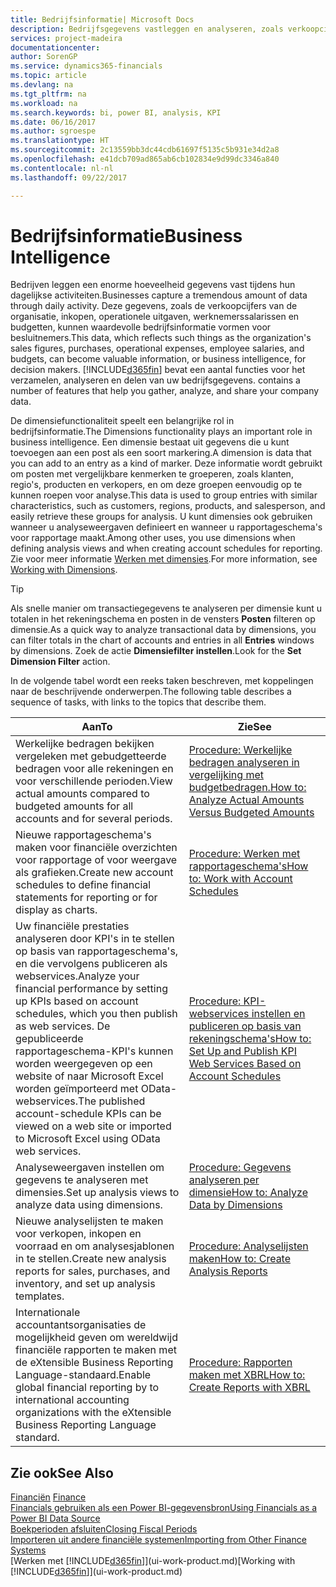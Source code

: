 ```yaml
---
title: Bedrijfsinformatie| Microsoft Docs
description: Bedrijfsgegevens vastleggen en analyseren, zoals verkoopcijfers, inkopen, operationele uitgaven, werknemerssalarissen en budgetten, die waardevolle informatie kunnen zijn voor bedrijfsinformatie of besluitvorming.
services: project-madeira
documentationcenter: 
author: SorenGP
ms.service: dynamics365-financials
ms.topic: article
ms.devlang: na
ms.tgt_pltfrm: na
ms.workload: na
ms.search.keywords: bi, power BI, analysis, KPI
ms.date: 06/16/2017
ms.author: sgroespe
ms.translationtype: HT
ms.sourcegitcommit: 2c13559bb3dc44cdb61697f5135c5b931e34d2a8
ms.openlocfilehash: e41dcb709ad865ab6cb102834e9d99dc3346a840
ms.contentlocale: nl-nl
ms.lasthandoff: 09/22/2017

---
```

# <a name="business-intelligence"></a><span data-ttu-id="a3956-103">Bedrijfsinformatie</span><span class="sxs-lookup"><span data-stu-id="a3956-103">Business Intelligence</span></span>
<span data-ttu-id="a3956-104">Bedrijven leggen een enorme hoeveelheid gegevens vast tijdens hun dagelijkse activiteiten.</span><span class="sxs-lookup"><span data-stu-id="a3956-104">Businesses capture a tremendous amount of data through daily activity.</span></span> <span data-ttu-id="a3956-105">Deze gegevens, zoals de verkoopcijfers van de organisatie, inkopen, operationele uitgaven, werknemerssalarissen en budgetten, kunnen waardevolle bedrijfsinformatie vormen voor besluitnemers.</span><span class="sxs-lookup"><span data-stu-id="a3956-105">This data, which reflects such things as the organization's sales figures, purchases, operational expenses, employee salaries, and budgets, can become valuable information, or business intelligence, for decision makers.</span></span> [!INCLUDE[d365fin](includes/d365fin_md.md)]<span data-ttu-id="a3956-106"> bevat een aantal functies voor het verzamelen, analyseren en delen van uw bedrijfsgegevens.</span><span class="sxs-lookup"><span data-stu-id="a3956-106"> contains a number of features that help you gather, analyze, and share your company data.</span></span>

<span data-ttu-id="a3956-107">De dimensiefunctionaliteit speelt een belangrijke rol in bedrijfsinformatie.</span><span class="sxs-lookup"><span data-stu-id="a3956-107">The Dimensions functionality plays an important role in business intelligence.</span></span> <span data-ttu-id="a3956-108">Een dimensie bestaat uit gegevens die u kunt toevoegen aan een post als een soort markering.</span><span class="sxs-lookup"><span data-stu-id="a3956-108">A dimension is data that you can add to an entry as a kind of marker.</span></span> <span data-ttu-id="a3956-109">Deze informatie wordt gebruikt om posten met vergelijkbare kenmerken te groeperen, zoals klanten, regio's, producten en verkopers, en om deze groepen eenvoudig op te kunnen roepen voor analyse.</span><span class="sxs-lookup"><span data-stu-id="a3956-109">This data is used to group entries with similar characteristics, such as customers, regions, products, and salesperson, and easily retrieve these groups for analysis.</span></span> <span data-ttu-id="a3956-110">U kunt dimensies ook gebruiken wanneer u analyseweergaven definieert en wanneer u rapportageschema's voor rapportage maakt.</span><span class="sxs-lookup"><span data-stu-id="a3956-110">Among other uses, you use dimensions  when defining analysis views and when creating account schedules for reporting.</span></span> <span data-ttu-id="a3956-111">Zie voor meer informatie [Werken met dimensies](finance-dimensions.md).</span><span class="sxs-lookup"><span data-stu-id="a3956-111">For more information, see [Working with Dimensions](finance-dimensions.md).</span></span>

> [!TIP]
> <span data-ttu-id="a3956-112">Als snelle manier om transactiegegevens te analyseren per dimensie kunt u totalen in het rekeningschema en posten in de vensters **Posten** filteren op dimensie.</span><span class="sxs-lookup"><span data-stu-id="a3956-112">As a quick way to analyze transactional data by dimensions, you can filter totals in the chart of accounts and entries in all **Entries** windows by dimensions.</span></span> <span data-ttu-id="a3956-113">Zoek de actie **Dimensiefilter instellen**.</span><span class="sxs-lookup"><span data-stu-id="a3956-113">Look for the **Set Dimension Filter** action.</span></span>  

<span data-ttu-id="a3956-114">In de volgende tabel wordt een reeks taken beschreven, met koppelingen naar de beschrijvende onderwerpen.</span><span class="sxs-lookup"><span data-stu-id="a3956-114">The following table describes a sequence of tasks, with links to the topics that describe them.</span></span>  

| <span data-ttu-id="a3956-115">Aan</span><span class="sxs-lookup"><span data-stu-id="a3956-115">To</span></span> | <span data-ttu-id="a3956-116">Zie</span><span class="sxs-lookup"><span data-stu-id="a3956-116">See</span></span> |
| --- | --- |
|<span data-ttu-id="a3956-117">Werkelijke bedragen bekijken vergeleken met gebudgetteerde bedragen voor alle rekeningen en voor verschillende perioden.</span><span class="sxs-lookup"><span data-stu-id="a3956-117">View actual amounts compared to budgeted amounts for all accounts and for several periods.</span></span>|[<span data-ttu-id="a3956-118">Procedure: Werkelijke bedragen analyseren in vergelijking met budgetbedragen.</span><span class="sxs-lookup"><span data-stu-id="a3956-118">How to: Analyze Actual Amounts Versus Budgeted Amounts</span></span>](bi-how-analyze-actual-versus-budget.md)|
|<span data-ttu-id="a3956-119">Nieuwe rapportageschema's maken voor financiële overzichten voor rapportage of voor weergave als grafieken.</span><span class="sxs-lookup"><span data-stu-id="a3956-119">Create new account schedules to define financial statements for reporting or for display as charts.</span></span>|[<span data-ttu-id="a3956-120">Procedure: Werken met rapportageschema's</span><span class="sxs-lookup"><span data-stu-id="a3956-120">How to: Work with Account Schedules</span></span>](bi-how-work-account-schedule.md)|
|<span data-ttu-id="a3956-121">Uw financiële prestaties analyseren door KPI's in te stellen op basis van rapportageschema's, en die vervolgens publiceren als webservices.</span><span class="sxs-lookup"><span data-stu-id="a3956-121">Analyze your financial performance by setting up KPIs based on account schedules, which you then publish as web services.</span></span> <span data-ttu-id="a3956-122">De gepubliceerde rapportageschema-KPI's kunnen worden weergegeven op een website of naar Microsoft Excel worden geïmporteerd met OData-webservices.</span><span class="sxs-lookup"><span data-stu-id="a3956-122">The published account-schedule KPIs can be viewed on a web site or imported to Microsoft Excel using OData web services.</span></span>|[<span data-ttu-id="a3956-123">Procedure: KPI-webservices instellen en publiceren op basis van rekeningschema's</span><span class="sxs-lookup"><span data-stu-id="a3956-123">How to: Set Up and Publish KPI Web Services Based on Account Schedules</span></span>](bi-how-to-set-up-and-publish-kpi-web-services-based-on-account-schedules.md)|
|<span data-ttu-id="a3956-124">Analyseweergaven instellen om gegevens te analyseren met dimensies.</span><span class="sxs-lookup"><span data-stu-id="a3956-124">Set up analysis views to analyze data using dimensions.</span></span>|[<span data-ttu-id="a3956-125">Procedure: Gegevens analyseren per dimensie</span><span class="sxs-lookup"><span data-stu-id="a3956-125">How to: Analyze Data by Dimensions</span></span>](bi-how-analyze-data-dimension.md)|
|<span data-ttu-id="a3956-126">Nieuwe analyselijsten te maken voor verkopen, inkopen en voorraad en om analysesjablonen in te stellen.</span><span class="sxs-lookup"><span data-stu-id="a3956-126">Create new analysis reports for sales, purchases, and inventory, and set up analysis templates.</span></span>|[<span data-ttu-id="a3956-127">Procedure: Analyselijsten maken</span><span class="sxs-lookup"><span data-stu-id="a3956-127">How to: Create Analysis Reports</span></span>](bi-how-create-analysis-views-reports.md)|
|<span data-ttu-id="a3956-128">Internationale accountantsorganisaties de mogelijkheid geven om wereldwijd financiële rapporten te maken met de eXtensible Business Reporting Language-standaard.</span><span class="sxs-lookup"><span data-stu-id="a3956-128">Enable global financial reporting by to international accounting organizations with the eXtensible Business Reporting Language standard.</span></span>|[<span data-ttu-id="a3956-129">Procedure: Rapporten maken met XBRL</span><span class="sxs-lookup"><span data-stu-id="a3956-129">How to: Create Reports with XBRL</span></span>](bi-create-reports-with-xbrl.md)|

## <a name="see-also"></a><span data-ttu-id="a3956-130">Zie ook</span><span class="sxs-lookup"><span data-stu-id="a3956-130">See Also</span></span>
<span data-ttu-id="a3956-131">[Financiën](finance.md)  </span><span class="sxs-lookup"><span data-stu-id="a3956-131">[Finance](finance.md)  </span></span>  
[<span data-ttu-id="a3956-132">Financials gebruiken als een Power BI-gegevensbron</span><span class="sxs-lookup"><span data-stu-id="a3956-132">Using Financials as a Power BI Data Source</span></span>](across-how-use-financials-data-source-powerbi.md)  
[<span data-ttu-id="a3956-133">Boekperioden afsluiten</span><span class="sxs-lookup"><span data-stu-id="a3956-133">Closing Fiscal Periods</span></span>](year-close-years-periods.md)  
[<span data-ttu-id="a3956-134">Importeren uit andere financiële systemen</span><span class="sxs-lookup"><span data-stu-id="a3956-134">Importing from Other Finance Systems</span></span>](upload-data.md)  
<span data-ttu-id="a3956-135">[Werken met [!INCLUDE[d365fin](includes/d365fin_md.md)]](ui-work-product.md)</span><span class="sxs-lookup"><span data-stu-id="a3956-135">[Working with [!INCLUDE[d365fin](includes/d365fin_md.md)]](ui-work-product.md)</span></span>

